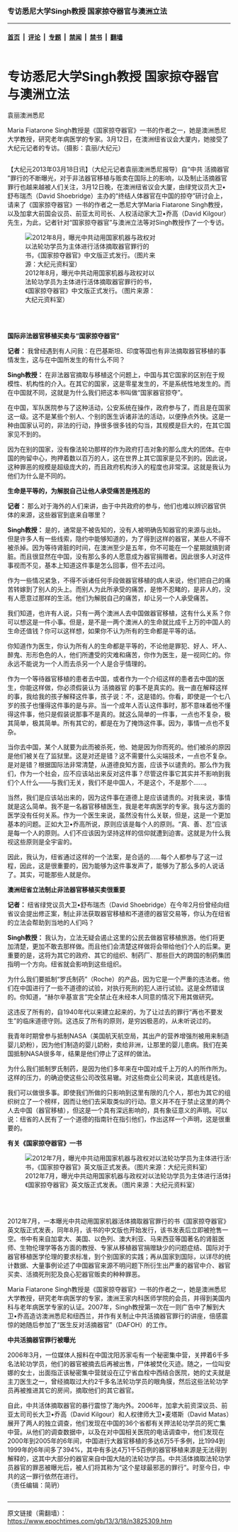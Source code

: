 ### 专访悉尼大学Singh教授 国家掠夺器官与澳洲立法

---

#### [首页](../../../..?n3825309) &nbsp;|&nbsp; [评论](../../../../../epoch-comment?n3825309) &nbsp;|&nbsp; [专题](../../../../../epoch-special?n3825309) &nbsp;|&nbsp; [禁闻](../../../../../epoch-news?n3825309) &nbsp;|&nbsp; [禁书](../../../../../books?n3825309) &nbsp;|&nbsp; [翻墙](https://github.com/gfw-breaker/nogfw/blob/master/README.md?n3825309)


<div class="column" id="artbody" itemprop="articleBody">
 <div class="whitebg">
  <div class="column">
   <div class="arttop mbottom20">
    <h1 class="title">
     专访悉尼大学Singh教授 国家掠夺器官与澳洲立法
    </h1>
    <div class="blue16 subtitle mtop10">
     袁丽澳洲悉尼
    </div>
    <span class="pad5">
     <ok href="https://i.epochtimes.com/assets/uploads/2013/03/1303180526272126-600x400.jpg" target="_blank">
      <img alt="" class="aligncenter wp-post-image" src="https://i.epochtimes.com/assets/uploads/2013/03/1303180526272126-600x400.jpg"/>
     </ok>
     <div class="imgtxt caption">
      <p>
       Maria Fiatarone Singh教授是《国家掠夺器官》一书的作者之一，她是澳洲悉尼大学教授，研究老年病医学的专家。3月12日，在澳洲纽省议会大厦内，她接受了大纪元记者的专访。（摄影：袁丽/大纪元）
      </p>
     </div>
    </span>
   </div>
  </div>
  <!-- article content begin -->
  <p>
   【大纪元2013年03月18日讯】（大纪元记者袁丽澳洲悉尼报导）自“中共
   <ok href="https://www.epochtimes.com/gb/tag/%E6%B4%BB%E6%91%98%E5%99%A8%E5%AE%98.html">
    活摘器官
   </ok>
   ”罪行的不断曝光，对于非法器官移植与贩卖在国际上的影响，以及制止活摘器官罪行也越来越被人们关注，3月12日晚，在澳洲纽省议会大厦，由绿党议员大卫•舒布瑞杰（David Shoebridge）主办的“终结人体器官在中国的掠夺”研讨会上，请来了《国家掠夺器官》一书的作者之一悉尼大学Maria Fiatarone Singh教授，以及加拿大前国会议员、前亚太司司长、人权活动家大卫•乔高（David Kilgour）先生，为此，记者针对“国家掠夺器官”与澳洲立法等对Singh教授作了一个专访。
  </p>
  <figure aria-describedby="caption-attachment-6694263" class="wp-caption aligncenter" id="attachment_6694263" style="width: 299px">
   <ok href=" https://i.epochtimes.com/assets/uploads/2013/03/1303180210422126.jpg" rel="noreferrer noopener" target="_blank">
    <img alt="2012年8月，曝光中共动用国家机器与政权对以法轮功学员为主体进行活体摘取器官罪行的书，《国家掠夺器官》中文版正式发行。（图片来源：大纪元资料室） " class="size-large wp-image-6694263" src="https://i.epochtimes.com/assets/uploads/2013/03/1303180210422126.jpg" title="2012年8月，曝光中共动用国家机器与政权对以法轮功学员为主体进行活体摘取器官罪行的书，《国家掠夺器官》中文版正式发行。（图片来源：大纪元资料室） "/>
   </ok>
   <br/><figcaption class="wp-caption-text" id="caption-attachment-6694263">
    2012年8月，曝光中共动用国家机器与政权对以法轮功学员为主体进行活体摘取器官罪行的书，《国家掠夺器官》中文版正式发行。（图片来源：大纪元资料室）
   </figcaption><br/>
  </figure><br/>
  <p>
   <b>
    国际非法器官移植买卖与“国家掠夺器官”
   </b>
  </p>
  <p>
   <b>
    记者：
   </b>
   我曾经遇到有人问我：在巴基斯坦、印度等国也有非法摘取器官移植的事情发生，这与在中国所发生的有什么不同？
  </p>
  <p>
   <b>
    Singh教授：
   </b>
   在非法器官摘取与移植这个问题上，中国与其它国家的区别在于规模性、机构性的介入。在其它的国家，这是零星发生的，不是系统性地发生的。而在中国就不同，这就是为什么我们把这本书叫做“国家器官掠夺”。
  </p>
  <p>
   在中国，军队医院参与了这种活动，公安系统在操作，政府参与了，而且是在国家这一级。这不是某些个别人、个别的医生诉诸非法的活动，以便挣点外快。这是一种由国家认可的，非法的行动，挣很多很多钱的勾当，其规模是巨大的，在其它国家见不到的。
  </p>
  <p>
   因为在别的国家，没有像法轮功那样的作为政府打击对象的那么庞大的团体。在中国的拘留中心，拘押着数以百万的人，这在世界上其它国家是见不到的。因此说，这种罪恶的规模是超级庞大的，而且政府机构涉入的程度也非常深。这就是我认为他们为什么是不同的。
  </p>
  <p>
   <b>
    生命是平等的，为解脱自己让他人承受痛苦是残忍的
   </b>
  </p>
  <p>
   <b>
    记者：
   </b>
   那么对于海外的人们来讲，由于中共政府的参与，他们也难以辨识器官供体的来源，这些器官到底来自哪里？
  </p>
  <p>
   <b>
    Singh教授：
   </b>
   是的，通常是不被告知的，没有人被明确告知器官的来源与出处。但是许多人有一些线索，隐约中能够知道的，为了得到这样的器官，某些人不得不被杀掉。因为等待肾脏的时间，在澳洲至少是五年，你不可能在一个星期就搞到肾脏。而且很显然在中国，没有那么多的人愿意成为器官捐赠者。因此很多人对这件事视而不见，基本上知道这件事是怎么回事，但不去过问。
  </p>
  <p>
   作为一些情况紧急，不得不诉诸任何手段做器官移植的病人来说，他们把自己的痛苦转嫁到了别人的头上。而别人为此所承受的痛苦，是惨不忍睹的，是非人的，没有人愿意过那样的生活。他们为解脱自己的痛苦，却让另一个人承受痛苦。
  </p>
  <p>
   我们知道，也许有人说，只有一两个澳洲人去中国做器官移植，这有什么关系？你可以想这是一件小事。但是，是不是一两个澳洲人的生命就比成千上万的中国人的生命还值钱？你可以这样想，如果你不认为所有的生命都是平等的话。
  </p>
  <p>
   你知道作为医生，你认为所有人的生命都是平等的，不论他是罪犯、好人、坏人、醉鬼、形形色色的人，他们所遭受的灾难和痛苦，你作为医生，是一视同仁的。你永远不能说为一个人而去杀另一个人是合乎情理的。
  </p>
  <p>
   作为一个等待器官移植的患者去中国，或者作为一个介绍这样的患者去中国的医生，你能这样做，你必须假装认为
   <ok href="https://www.epochtimes.com/gb/tag/%E6%B4%BB%E6%91%98%E5%99%A8%E5%AE%98.html">
    活摘器官
   </ok>
   的事不是真实的。我一直在解释这样的事，我给我的孩子解释这件事，孩子说：不，这是错的。你看，即使是一个七八岁的孩子也懂得这件事的是与非。当一个成年人否认这件事时，那不意味着他不懂得这件事，他只是假装说那事不是真的。就这么简单的一件事，一点也不复杂，极其简单，极其简单。所有其它的，都是在为了掩饰这件事。因为，事情一点也不复杂。
  </p>
  <p>
   当你去中国，某个人就要为此而被杀死，他、她是因为你而死的。他们被杀的原因是他们被关在了监狱里。这是对还是错？这不需要什么尖端技术，一点也不复杂。是对是错？根据国际法非常清楚，从道德良知方面，应该予以谴责的。那么作为我们，作为一个社会，应不应该站出来反对这件事？尽管这件事它其实并不影响到我们个人什么——与我们无关，我们不是中国人，不是这个，不是那个……。
  </p>
  <p>
   当然，我们是应该站出来的，因为这件事在道德上是应该谴责的。对我来说，事情就是这么简单。我不是一名器官移植医生，我是老年病医学的专家。我与这方面的医学没有任何关系。作为一个医生来说，虽然没有什么关联，但是，这是一个更加基本的问题。正如大卫•乔高所说，原则应该是每个人的原则。“真、善、忍”应该是每一个人的原则。人们不应该因为坚持这样的信仰就遭到迫害。这就是为什么我视这些原则是全宇宙的。
  </p>
  <p>
   因此，我认为，纽省通过这样的一个法案，是合适的……每个人都参与了这一过程，因此，这是很重要的，因为能够为这件事发声了，能够为了那么多的人说话了。其实，可能那些人就是你。
  </p>
  <p>
   <b>
    澳洲纽省立法制止非法器官移植买卖很重要
   </b>
  </p>
  <p>
   <b>
    记者：
   </b>
   纽省绿党议员大卫•舒布瑞杰（David Shoebridge）在今年2月份曾经向纽省议会提出修正案，制止非法获取器官移植和不道德的器官交易等，你认为在纽省的立法会帮助到当地的人们吗？
  </p>
  <p>
   <b>
    Singh教授：
   </b>
   我认为，立法无疑会遏止这里的公民去做器官移植旅游。他们将更加清楚，更加不敢去那样做。而且他们会清楚这样做将会带给他们个人的后果。更重要的是，这将为其它的政府、其它的组织、制药厂、那些巨大的跨国的制药集团指明一个方向。纽省就会影响到这些组织。
  </p>
  <p>
   为什么我们要抵制“罗氏制药”（Roche）的产品，因为它是一个严重的违法者。他们在中国进行了一些不道德的试验，对执行死刑的犯人进行试验。这是全然错误的。你知道，“赫尔辛基宣言”完全禁止在未经本人同意的情况下用其做研究。
  </p>
  <p>
   这违反了所有的，自1940年代以来建立起来的，为了让过去的罪行“再也不要发生”的临床道德守则。这违反了所有的原则，是穷凶极恶的，从未听说过的。
  </p>
  <p>
   我青年时期曾参与抵制NASA（美国航天航空局，其出产的营养增强剂被用来制造婴儿奶粉），因为他们制造的婴儿奶粉，卖给非洲，让那里的婴儿患病。我们在美国抵制NASA很多年，结果是他们停止了这样的做法。
  </p>
  <p>
   为什么我们抵制罗氏制药，是因为他们多年来在中国对成千上万的人的所作所为。这样的压力，的确迫使这些公司改弦易辙。对这些商业公司来说，其底线是钱。
  </p>
  <p>
   我们可以做很多事。即使我们所做的只影响到这里有限的几个人，那也为其它的组织树立了一个榜样，因而让他们去采取类似的行动。意义并不在于禁止这里的两个人去中国（器官移植），但这是一个具有深远影响的，具有象征意义的声明。可以说：纽省的人民有了一个道德的指南针在指引他们，作出这样一个声明，这是很重要的。
  </p>
  <p>
   <b>
    有关《国家掠夺器官》一书
   </b>
  </p>
  <figure aria-describedby="caption-attachment-6694266" class="wp-caption aligncenter" id="attachment_6694266" style="width: 600px">
   <ok href=" https://i.epochtimes.com/assets/uploads/2013/03/1303180227052126-600x664.jpg" rel="noreferrer noopener" target="_blank">
    <img alt="2012年7月，曝光中共动用国家机器与政权对以法轮功学员为主体进行活体摘取器官罪行的书，《国家掠夺器官》英文版正式发表。（图片来源：大纪元资料室）" class="size-large wp-image-6694266" src="https://i.epochtimes.com/assets/uploads/2013/03/1303180227052126-600x664.jpg" title="2012年7月，曝光中共动用国家机器与政权对以法轮功学员为主体进行活体摘取器官罪行的书，《国家掠夺器官》英文版正式发表。（图片来源：大纪元资料室）"/>
   </ok>
   <br/><figcaption class="wp-caption-text" id="caption-attachment-6694266">
    2012年7月，曝光中共动用国家机器与政权对以法轮功学员为主体进行活体摘取器官罪行的书，《国家掠夺器官》英文版正式发表。（图片来源：大纪元资料室）
   </figcaption><br/>
  </figure><br/>
  <p>
   2012年7月，一本曝光中共动用国家机器活体摘取器官罪行的书《国家掠夺器官》英文版正式发表，同年8月，该书的中文版也开始发行，该书发表后立即被抢售一空。书中有来自加拿大、美国、以色列、澳大利亚、马来西亚等国著名的肾脏医师、生物伦理学等各方面的教授、专家从移植器官捐赠缺少的问题症结、国际对于器官移植医学伦理的要求标准，到个别国家的实践；再从国家到国际，以详尽的统计数据、大量事例论述了中国器官来源不明问题下所衍生出严重的器官中介、器官买卖、活摘死刑犯及良心犯器官贩卖的种种罪恶。
  </p>
  <p>
   Maria Fiatarone Singh教授是《国家掠夺器官》一书的作者之一，她是澳洲悉尼大学教授，研究老年病医学的专家，澳洲王家内科医师学院的会员，并得到美国内科与老年病医学专家的认证。2007年，Singh教授第一次在一则广告中了解到大卫•乔高造访澳洲悉尼和纽西兰，并作有关制止中共活摘器官罪行的讲座，倍感震惊的她随后参加了“医生反对活摘器官”（DAFOH）的工作。
  </p>
  <p>
   <b>
    中共活摘器官罪行被曝光
   </b>
  </p>
  <p>
   2006年3月，一位媒体人报料在中国沈阳苏家屯有一个秘密集中营，关押着6千多名法轮功学员，他们的器官被摘去后再被出售，尸体被焚化灭迹。随之，一位叫安娜的女士，出面指正该秘密集中营就设在辽宁省血栓中西结合医院，她的丈夫就是主刀医生之一，曾经摘取过大约2千多名法轮功学员的眼角膜，然后这些法轮功学员再被推进其它的房间，摘取他们的其它器官。
  </p>
  <p>
   自此，中共活体摘取器官的暴行震惊了海内外。2006年，加拿大前资深议员、前亚太司司长大卫•乔高（David Kilgour）和人权律师大卫•麦塔斯（David Matas）展开了两人的独立调查，他们发现在中国的36个省都有关押法轮功学员的死亡集中营。从他们的调查数据中，以及在对中国相关医院的电话调查中，他们发现在2000年到2005年的6年间，中国进行大器官移植的多达6万5千多例，比1994到1999年的6年间多了394%，其中有多达4万1千5百例的器官移植来源是无法得到解释的，这其中大部分的器官来自中国大陆的法轮功学员。中共活体摘取法轮功学员器官的罪恶被曝光后，被人们将其称为“这个星球最邪恶的罪行”。时至今日，中共的这一罪行依然在进行。
   <br/>
   （责任编辑：简玬）
  </p>
  <p>
  </p>
  <!-- article content end -->
 </div>
</div>


---

原文链接（需翻墙）：https://www.epochtimes.com/gb/13/3/18/n3825309.htm